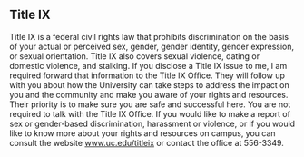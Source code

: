 ## Title IX
Title IX is a federal civil rights law that prohibits discrimination on the basis of your actual or perceived sex, gender, gender identity, gender expression, or sexual orientation. Title IX also covers sexual violence, dating or domestic violence, and stalking. If you disclose a Title IX issue to me, I am required forward that information to the Title IX Office. They will follow up with you about how the University can take steps to address the impact on you and the community and make you aware of your rights and resources. Their priority is to make sure you are safe and successful here. You are not required to talk with the Title IX Office. If you would like to make a report of sex or gender-based discrimination, harassment or violence, or if you would like to know more about your rights and resources on campus, you can consult the website www.uc.edu/titleix or contact the office at 556-3349.